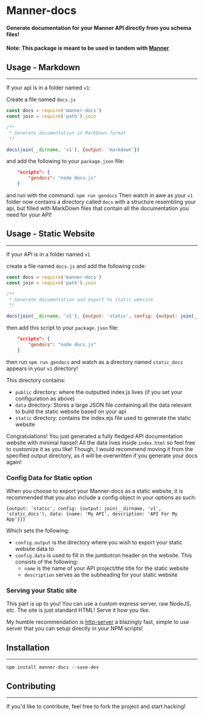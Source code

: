 # Manner-docs
#### Generate documentation for your Manner API directly from you schema files!

#### Note: This package is meant to be used in tandem with [Manner](https://github.com/tether/manner)

## Usage - Markdown
----
If your api is in a folder named `v1`:

Create a file named `docs.js`

```js
const docs = require('manner-docs')
const join = require('path').join

/**
 * Generate documentation in MarkDown format
 */

docs(join(__dirname, 'v1'), {output: 'markdown'})
```

and add the following to your `package.json` file:

```json
    "scripts": {
        "gendocs": "node docs.js"
    }
```

and run with the command:
`npm run gendocs`
Then watch in awe as your `v1` folder now contains a directory called `docs` with a structure resembling your api, but filled with MarkDown files that contain all the documentation you need for your API!

## Usage - Static Website
----
If your API is in a folder named `v1`

create a file named `docs.js` and add the following code:
```js
const docs = require('manner-docs')
const join = require('path').join

/**
 * Generate documentation and export to static website
 */

docs(join(__dirname, 'v1'), {output: 'static', config: {output: join(__dirname, 'v1', 'static_docs'), data: {name: 'My API', description: 'API For My App'}}})
```

then add this script to your `package.json` file:
```json
    "scripts": {
        "gendocs": "node docs.js"
    }
```
then run `npm run gendocs` and watch as a directory named `static_docs` appears in your `v1` directory!

This directory contains:
- `public` directory: where the outputted index.js lives (if you set your configuration as above)
- `data` directory: Stores a large JSON file containing all the data relevant to build the static website based on your api
- `static` directory: contains the index.ejs file used to generate the static website

Congratulations! You just generated a fully fledged API documentation website with minimal hassel! All the data lives inside `index.html` so feel free to customize it as you like! Though, I would recommend moving it from the specified output directory, as it will be overwritten if you generate your docs again!

### Config Data for Static option
When you choose to export your Manner-docs as a static website, it is recommended that you also include a config object in your options as such:
```
{output: 'static', config: {output: join(__dirname, 'v1', 'static_docs'), data: {name: 'My API', description: 'API For My App'}}}
```

Which sets the following:
- `config.output` is the directory where you wish to export your static website data to
- `config.data` is used to fill in the jumbotron header on the website. This consists of the following:
    * `name` is the name of your API project/the title for the static website
    * `description` serves as the subheading for your static website

### Serving your Static site
This part is up to you! You can use a custom express server, raw NodeJS, etc. The site is just standard HTML! Serve it how you like.

My humble recommendation is [http-server](https://github.com/indexzero/http-server) a blazingly fast, simple to use server that you can setup directly in your NPM scripts!

## Installation
____
```shell
npm install manner-docs --save-dev
```

## Contributing
____
If you'd like to contribute, feel free to fork the project and start hacking!